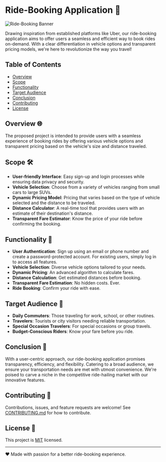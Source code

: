 # Ride-Booking Application 🚗

![Ride-Booking Banner](path_to_your_banner_image.jpg)

Drawing inspiration from established platforms like Uber, our ride-booking application aims to offer users a seamless and efficient way to book rides on-demand. With a clear differentiation in vehicle options and transparent pricing models, we're here to revolutionize the way you travel!

## Table of Contents

- [Overview](#overview)
- [Scope](#scope)
- [Functionality](#functionality)
- [Target Audience](#target-audience)
- [Conclusion](#conclusion)
- [Contributing](#contributing)
- [License](#license)

## Overview 🌐

The proposed project is intended to provide users with a seamless experience of booking rides by offering various vehicle options and transparent pricing based on the vehicle's size and distance traveled.

## Scope 🛠

- **User-friendly Interface**: Easy sign-up and login processes while ensuring data privacy and security.
- **Vehicle Selection**: Choose from a variety of vehicles ranging from small cars to large SUVs.
- **Dynamic Pricing Model**: Pricing that varies based on the type of vehicle selected and the distance to be traveled.
- **Distance Calculator**: A real-time tool that provides users with an estimate of their destination's distance.
- **Transparent Fare Estimator**: Know the price of your ride before confirming the booking.

## Functionality 🚀

- **User Authentication**: Sign up using an email or phone number and create a password-protected account. For existing users, simply log in to access all features.
- **Vehicle Selection**: Diverse vehicle options tailored to your needs.
- **Dynamic Pricing**: An advanced algorithm to calculate fares.
- **Distance Calculation**: Get estimated distances before booking.
- **Transparent Fare Estimation**: No hidden costs. Ever.
- **Ride Booking**: Confirm your ride with ease.

## Target Audience 👥

- **Daily Commuters**: Those traveling for work, school, or other routines.
- **Travelers**: Tourists or city visitors needing reliable transportation.
- **Special Occasion Travelers**: For special occasions or group travels.
- **Budget-Conscious Riders**: Know your fare before you ride.

## Conclusion 🎯

With a user-centric approach, our ride-booking application promises transparency, efficiency, and flexibility. Catering to a broad audience, we ensure your transportation needs are met with utmost convenience. We're poised to carve a niche in the competitive ride-hailing market with our innovative features.

## Contributing 🤝

Contributions, issues, and feature requests are welcome! See [CONTRIBUTING.md](./CONTRIBUTING.md) for how to contribute.

## License 📄

This project is [MIT](./LICENSE) licensed.

---

❤️ Made with passion for a better ride-booking experience.

